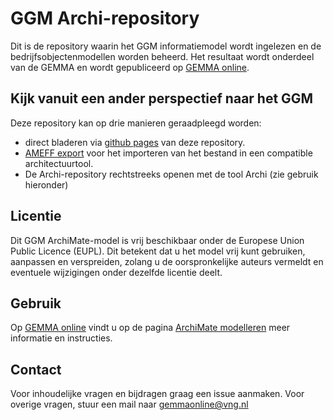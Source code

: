# GGM Archi-repository

Dit is de repository waarin het GGM informatiemodel wordt ingelezen en de bedrijfsobjectenmodellen worden beheerd. Het resultaat wordt onderdeel van de GEMMA en wordt gepubliceerd op [GEMMA online](https://www.gemmaonline.nl/index.php/Bedrijfsobjecten_uit_GGM).

## Kijk vanuit een ander perspectief naar het GGM
Deze repository kan op drie manieren geraadpleegd worden:
- direct bladeren via [github pages](https://vng-realisatie.github.io/GGM-Archi-repository/) van deze repository. 
- [AMEFF export](AMEFF%20export/GGM.xml) voor het importeren van het bestand in een compatible architectuurtool.
- De Archi-repository  rechtstreeks openen met de tool Archi (zie gebruik hieronder)

## Licentie

Dit GGM ArchiMate-model is vrij beschikbaar onder de Europese Union Public Licence (EUPL). Dit betekent dat u het model vrij kunt gebruiken, aanpassen en verspreiden, zolang u de oorspronkelijke auteurs vermeldt en eventuele wijzigingen onder dezelfde licentie deelt.

## Gebruik

Op [GEMMA online](https://www.gemmaonline.nl/) vindt u op de pagina [ArchiMate modelleren](https://www.gemmaonline.nl/index.php/ArchiMate_modelleren) meer informatie en instructies.

## Contact

Voor inhoudelijke vragen en bijdragen graag een issue aanmaken. Voor overige vragen, stuur een mail naar gemmaonline@vng.nl
